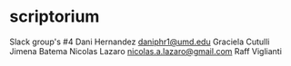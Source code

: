 # scriptorium

Slack group's #4
Dani Hernandez daniphr1@umd.edu
Graciela Cutulli
Jimena Batema
Nicolas Lazaro nicolas.a.lazaro@gmail.com
Raff Viglianti

